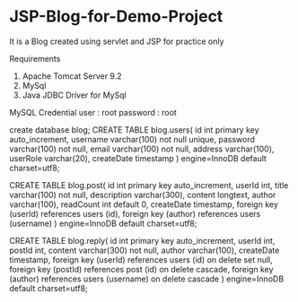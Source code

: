# JSP-Blog-for-Demo-Project
It is a Blog created using servlet and JSP for practice only

Requirements
1. Apache Tomcat Server 9.2
2. MySql
3. Java JDBC Driver for MySql

MySQL Credential
user : root
password : root

create database blog;
CREATE TABLE blog.users(
    id int primary key auto_increment,
    username varchar(100) not null unique,
    password varchar(100) not null,
    email varchar(100) not null,
    address varchar(100),
    userRole varchar(20),
    createDate timestamp
) engine=InnoDB default charset=utf8;

CREATE TABLE blog.post(
    id int primary key auto_increment,
    userId int,
    title varchar(100) not null,
    description varchar(300),
    content longtext,
    author varchar(100),
    readCount int default 0,
    createDate timestamp,
    foreign key (userId) references users (id),
    foreign key (author) references users (username)
) engine=InnoDB default charset=utf8;

CREATE TABLE blog.reply(
    id int primary key auto_increment,
    userId int,
    postId int,
    content varchar(300) not null,
    author varchar(100),
    createDate timestamp,
    foreign key (userId) references users (id) on delete set null,
    foreign key (postId) references post (id) on delete cascade,
    foreign key (author) references users (username) on delete cascade
) engine=InnoDB default charset=utf8;


